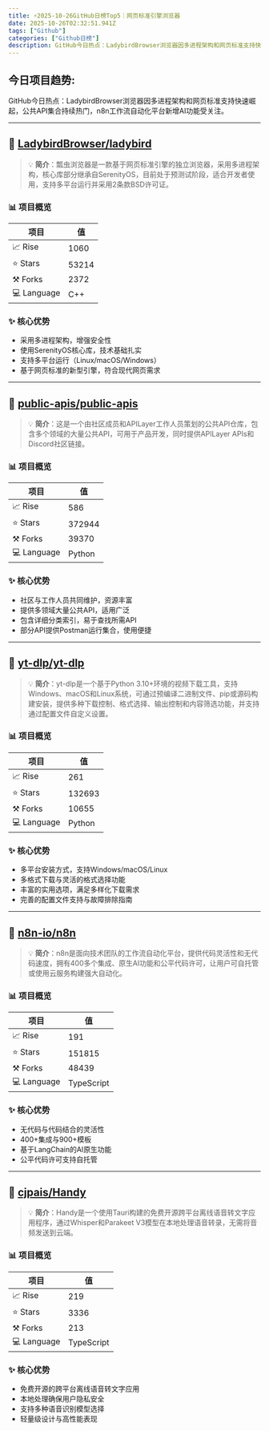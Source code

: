 ```yaml
---
title: ⚡️2025-10-26GitHub日榜Top5｜网页标准引擎浏览器
date: 2025-10-26T02:32:51.941Z
tags: ["Github"]
categories: ["Github日榜"]
description: GitHub今日热点：LadybirdBrowser浏览器因多进程架构和网页标准支持快速崛起，公共API集合持续热门，n8n工作流自动化平台新增AI功能受关注。
---
```

## **今日项目趋势:**

GitHub今日热点：LadybirdBrowser浏览器因多进程架构和网页标准支持快速崛起，公共API集合持续热门，n8n工作流自动化平台新增AI功能受关注。

---
## 🚀 [LadybirdBrowser/ladybird](https://github.com/LadybirdBrowser/ladybird)

> 💡 **简介**：瓢虫浏览器是一款基于网页标准引擎的独立浏览器，采用多进程架构，核心库部分继承自SerenityOS，目前处于预测试阶段，适合开发者使用，支持多平台运行并采用2条款BSD许可证。

### 📊 项目概览
| 项目 | 值 |
|------|----|
| 📈 Rise | 1060 |
| ⭐ Stars | 53214 |
| ⚒️ Forks | 2372 |
| 💻 Language | C++ |

### ✨ 核心优势
- 采用多进程架构，增强安全性
- 使用SerenityOS核心库，技术基础扎实
- 支持多平台运行（Linux/macOS/Windows）
- 基于网页标准的新型引擎，符合现代网页需求

---
## 🚀 [public-apis/public-apis](https://github.com/public-apis/public-apis)

> 💡 **简介**：这是一个由社区成员和APILayer工作人员策划的公共API仓库，包含多个领域的大量公共API，可用于产品开发，同时提供APILayer APIs和Discord社区链接。

### 📊 项目概览
| 项目 | 值 |
|------|----|
| 📈 Rise | 586 |
| ⭐ Stars | 372944 |
| ⚒️ Forks | 39370 |
| 💻 Language | Python |

### ✨ 核心优势
- 社区与工作人员共同维护，资源丰富
- 提供多领域大量公共API，适用广泛
- 包含详细分类索引，易于查找所需API
- 部分API提供Postman运行集合，使用便捷

---
## 🚀 [yt-dlp/yt-dlp](https://github.com/yt-dlp/yt-dlp)

> 💡 **简介**：yt-dlp是一个基于Python 3.10+环境的视频下载工具，支持Windows、macOS和Linux系统，可通过预编译二进制文件、pip或源码构建安装，提供多种下载控制、格式选择、输出控制和内容筛选功能，并支持通过配置文件自定义设置。

### 📊 项目概览
| 项目 | 值 |
|------|----|
| 📈 Rise | 261 |
| ⭐ Stars | 132693 |
| ⚒️ Forks | 10655 |
| 💻 Language | Python |

### ✨ 核心优势
- 多平台安装方式，支持Windows/macOS/Linux
- 多格式下载与灵活的格式选择功能
- 丰富的实用选项，满足多样化下载需求
- 完善的配置文件支持与故障排除指南

---
## 🚀 [n8n-io/n8n](https://github.com/n8n-io/n8n)

> 💡 **简介**：n8n是面向技术团队的工作流自动化平台，提供代码灵活性和无代码速度，拥有400多个集成、原生AI功能和公平代码许可，让用户可自托管或使用云服务构建强大自动化。

### 📊 项目概览
| 项目 | 值 |
|------|----|
| 📈 Rise | 191 |
| ⭐ Stars | 151815 |
| ⚒️ Forks | 48439 |
| 💻 Language | TypeScript |

### ✨ 核心优势
- 无代码与代码结合的灵活性
- 400+集成与900+模板
- 基于LangChain的AI原生功能
- 公平代码许可支持自托管

---
## 🚀 [cjpais/Handy](https://github.com/cjpais/Handy)

> 💡 **简介**：Handy是一个使用Tauri构建的免费开源跨平台离线语音转文字应用程序，通过Whisper和Parakeet V3模型在本地处理语音转录，无需将音频发送到云端。

### 📊 项目概览
| 项目 | 值 |
|------|----|
| 📈 Rise | 219 |
| ⭐ Stars | 3336 |
| ⚒️ Forks | 213 |
| 💻 Language | TypeScript |

### ✨ 核心优势
- 免费开源的跨平台离线语音转文字应用
- 本地处理确保用户隐私安全
- 支持多种语音识别模型选择
- 轻量级设计与高性能表现
